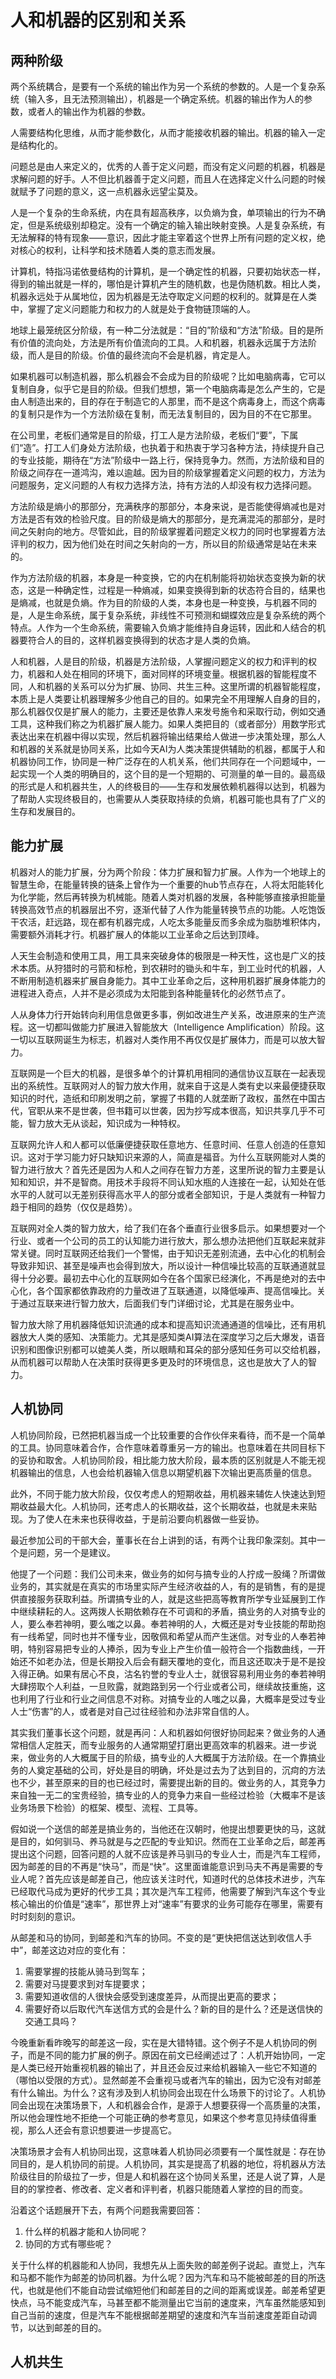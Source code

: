 # 人和机器的区别和关系

## 两种阶级

两个系统耦合，是要有一个系统的输出作为另一个系统的参数的。人是一个复杂系统（输入多，且无法预测输出），机器是一个确定系统。机器的输出作为人的参数，或者人的输出作为机器的参数。

人需要结构化思维，从而才能参数化，从而才能接收机器的输出。机器的输入一定是结构化的。

问题总是由人来定义的，优秀的人善于定义问题，而没有定义问题的机器，机器是求解问题的好手。人不但比机器善于定义问题，而且人在选择定义什么问题的时候就赋予了问题的意义，这一点机器永远望尘莫及。

人是一个复杂的生命系统，内在具有超高秩序，以负熵为食，单项输出的行为不确定，但是系统级别却稳定。没有一个确定的输入输出映射变换。人是复杂系统，有无法解释的特有现象——意识，因此才能主宰着这个世界上所有问题的定义权，绝对核心的权利，让科学和技术随着人类的意志而发展。

计算机，特指冯诺依曼结构的计算机，是一个确定性的机器，只要初始状态一样，得到的输出就是一样的，哪怕是计算机产生的随机数，也是伪随机数。相比人类，机器永远处于从属地位，因为机器是无法夺取定义问题的权利的。就算是在人类中，掌握了定义问题能力和权力的人就是处于食物链顶端的人。

地球上最笼统区分阶级，有一种二分法就是：“目的”阶级和“方法”阶级。目的是所有价值的流向处，方法是所有价值流向的工具。人和机器，机器永远属于方法阶级，而人是目的阶级。价值的最终流向不会是机器，肯定是人。

如果机器可以制造机器，那么机器会不会成为目的阶级呢？比如电脑病毒，它可以复制自身，似乎它是目的阶级。但我们想想，第一个电脑病毒是怎么产生的，它是由人制造出来的，目的存在于制造它的人那里，而不是这个病毒身上，而这个病毒的复制只是作为一个方法阶级在复制，而无法复制目的，因为目的不在它那里。

在公司里，老板们通常是目的阶级，打工人是方法阶级，老板们“要”，下属们“造”。打工人们身处方法阶级，也执着于和热衷于学习各种方法，持续提升自己的专业技能，期待在“方法”阶级中一路上行，保持竞争力。然而，方法阶级和目的阶级之间存在一道鸿沟，难以逾越。因为目的阶级掌握着定义问题的权力，方法为问题服务，定义问题的人有权力选择方法，持有方法的人却没有权力选择问题。

方法阶级是熵小的那部分，充满秩序的那部分，本身来说，是否能使得熵减也是对方法是否有效的检验尺度。目的阶级是熵大的那部分，是充满混沌的那部分，是时间之矢射向的地方。尽管如此，目的阶级掌握着问题定义权力的同时也掌握着方法评判的权力，因为他们处在时间之矢射向的一方，所以目的阶级通常是站在未来的。

作为方法阶级的机器，本身是一种变换，它的内在机制能将初始状态变换为新的状态，这是一种确定性，过程是一种熵减，如果变换得到新的状态符合目的，结果也是熵减，也就是负熵。作为目的阶级的人类，本身也是一种变换，与机器不同的是，人是生命系统，属于复杂系统，非线性不可预测和蝴蝶效应是复杂系统的两个特点。人作为一个生命系统，需要输入负熵才能维持自身运转，因此和人结合的机器要符合人的目的，这样机器变换得到的状态才是人类的负熵。

人和机器，人是目的阶级，机器是方法阶级，人掌握问题定义的权力和评判的权力，机器和人处在相同的环境下，面对同样的环境变量。根据机器的智能程度不同，人和机器的关系可以分为扩展、协同、共生三种。这里所谓的机器智能程度，本质上是人类要让机器理解多少他自己的目的。如果完全不用理解人自身的目的，那么机器仅仅是扩展人的能力，主要还是依靠人来发号施令和采取行动，例如交通工具，这种我们称之为机器扩展人能力。如果人类把目的（或者部分）用数学形式表达出来在机器中得以实现，然后机器将输出结果给人做进一步决策处理，那么人和机器的关系就是协同关系，比如今天AI为人类决策提供辅助的机器，都属于人和机器协同工作，协同是一种广泛存在的人机关系，他们共同存在一个问题域中，一起实现一个人类的明确目的，这个目的是一个短期的、可测量的单一目的。最高级的形式是人和机器共生，人的终极目的——生存和发展依赖机器得以达到，机器为了帮助人实现终极目的，也需要从人类获取持续的负熵，机器可能也具有了广义的生存和发展目的。

## 能力扩展
机器对人的能力扩展，分为两个阶段：体力扩展和智力扩展。人作为一个地球上的智慧生命，在能量转换的链条上曾作为一个重要的hub节点存在，人将太阳能转化为化学能，然后再转换为机械能。随着人类对机器的发展，各种能够直接承担能量转换高效节点的机器层出不穷，逐渐代替了人作为能量转换节点的功能。人吃饱饭干农活，赶远路，现在都有机器完成，人吃太多能量反而多余成为脂肪堆积体内，需要额外消耗才行。机器扩展人的体能以工业革命之后达到顶峰。

人天生会制造和使用工具，用工具来突破身体的极限是一种天性，这也是广义的技术本质。从狩猎时的弓箭和标枪，到农耕时的锄头和牛车，到工业时代的机器，人不断用制造机器来扩展自身能力。其中工业革命之后，这种用机器扩展身体能力的进程进入奇点，人并不是必须成为太阳能到各种能量转化的必然节点了。

人从身体力行开始转向利用信息做更多事，例如改进生产关系，改进原来的生产流程。这一切都叫做能力扩展进入智能放大（Intelligence Amplification）阶段。这一切以互联网诞生为标志，机器对人类作用不再仅仅是扩展体力，而是可以放大智力。

互联网是一个巨大的机器，是很多单个的计算机用相同的通信协议互联在一起表现出的系统性。互联网对人的智力放大作用，就来自于这是人类有史以来最便捷获取知识的时代，造纸和印刷发明之前，掌握了书籍的人就垄断了政权，虽然在中国古代，官职从来不是世袭，但书籍可以世袭，因为抄写成本很高，知识共享几乎不可能，智力放大无从谈起，知识成为一种特权。

互联网允许人和人都可以低廉便捷获取任意地方、任意时间、任意人创造的任意知识。这对于学习能力好只缺知识来源的人，简直是福音。为什么互联网能对人类的智力进行放大？首先还是因为人和人之间存在智力方差，这里所说的智力主要是认知和知识，并不是智商。用技术手段将不同认知水瓶的人连接在一起，认知处在低水平的人就可以无差别获得高水平人的部分或者全部知识，于是人类就有一种智力趋于相同的趋势（仅仅是趋势）。

互联网对全人类的智力放大，给了我们在各个垂直行业很多启示。如果想要对一个行业、或者一个公司的员工的认知能力进行放大，那么想办法把他们互联起来就非常关键。同时互联网还给我们一个警惕，由于知识无差别流通，去中心化的机制会导致非知识、甚至是噪声也会得到放大，所以设计一种信噪比较高的互联通道就显得十分必要。最初去中心化的互联网如今在各个国家已经演化，不再是绝对的去中心化，各个国家都依靠政府的力量改进了互联通道，以降低噪声、提高信噪比。关于通过互联来进行智力放大，后面我们专门详细讨论，尤其是在服务业中。

智力放大除了用机器降低知识流通的成本和提高知识流通通道的信噪比，还有用机器放大人类的感知、决策能力。尤其是感知类AI算法在深度学习之后大爆发，语音识别和图像识别都可以媲美人类，所以眼睛和耳朵的部分感知任务可以交给机器，从而机器可以帮助人在决策时获得更多更及时的环境信息，这也是放大了人的智力。

## 人机协同

人机协同阶段，已然把机器当成一个比较重要的合作伙伴来看待，而不是一个简单的工具。协同意味着合作，合作意味着尊重另一方的输出。也意味着在共同目标下的妥协和取舍。人机协同阶段，相比能力放大阶段，最本质的区别就是人不能无视机器输出的信息，人也会给机器输入信息以期望机器下次输出更高质量的信息。

此外，不同于能力放大阶段，仅仅考虑人的短期收益，用机器来辅佐人快速达到短期收益最大化。人机协同，还考虑人的长期收益，这个长期收益，也就是未来贴现。为了使人在未来也获得收益，于是前沿要向机器做一些妥协。

最近参加公司的干部大会，董事长在台上讲到的话，有两个让我印象深刻。其中一个是问题，另一个是建议。

他提了一个问题：我们公司未来，做业务的如何与搞专业的人拧成一股绳？所谓做业务的，其实就是在真实的市场里实际产生经济收益的人，有的是销售，有的是提供直接服务获取利益。所谓搞专业的人，就是这些把高等教育所学专业延展到工作中继续耕耘的人。这两拨人长期依赖存在不可调和的矛盾，搞业务的人对搞专业的人，要么奉若神明，要么嗤之以鼻。奉若神明的人，大概还是对专业技能的帮助抱有一线希望，同时也并不懂专业，因敬佩和希望从而产生迷信。对专业的人奉若神明，特别容易把专业的人捧杀，因为专业上产生价值一般符合一个指数曲线，一开始还不如老办法，但是长期投入后会有翻天覆地的变化，而且这还取决于是不是投入得正确。如果有居心不良，沽名钓誉的专业人士，就很容易利用业务的奉若神明大肆捞取个人利益，一旦败露，就跑路到另一个行业或者公司，继续故技重施，这也利用了行业和行业之间信息不对称。对搞专业的人嗤之以鼻，大概率是受过专业人士“伤害”的人，或者是对自己过往经验和办法非常自信的人。

其实我们董事长这个问题，就是再问：人和机器如何很好协同起来？做业务的人通常相信人定胜天，而专业服务的人通常期望打磨出更高效率的机器来。进一步说来，做业务的人大概属于目的阶级，搞专业的人大概属于方法阶级。在一个靠搞业务的人奠定基础的公司，好处是目的明确，坏处是过去为了达到目的，沉疴的方法也不少，甚至原来的目的也已经过时，需要提出新的目的。做业务的人，其竞争力来自独一无二的宝贵经验，搞专业的人的竞争力来自一些经过检验（大概率不是该业务场景下检验）的框架、模型、流程、工具等。

假如说一个送信的邮差是搞业务的，当他还在汉朝时，他提出想要更快的马，这就是目的，如何驯马、养马就是与之匹配的专业知识。然而在工业革命之后，邮差再提出这个问题，回答问题的人就不应该是养马驯马的专业人士，而是汽车工程师，因为邮差的目的不再是“快马”，而是“快”。这里面谁能意识到马夫不再是需要的专业人呢？首先应该是邮差自己，他应该关注时代，知道时代的总体技术进步，汽车已经取代马成为更好的代步工具；其次是汽车工程师，他需要了解到汽车这个专业核心输出的价值是“速率”，那世界上对“速率”有要求的业务可能存在哪里，需要有时时刻刻的意识。

从邮差和马的协同，到邮差和汽车的协同。不变的是“更快把信送达到收信人手中”，邮差这边对应的变化有：

1. 需要掌握的技能从骑马到驾车；
2. 需要对马提要求到对车提要求；
3. 需要知道收信的人很快会感受到速度差异，从而提出更高的要求；
4. 需要好奇以后取代汽车送信方式的会是什么？新的目的是什么？还是送信快的交通工具吗？

今晚重新看昨晚写的邮差这一段，实在是大错特错。这个例子不是人机协同的例子，而是不同的能力扩展的例子。原因在前文已经阐述过了：人机开始协同，一定是人类已经开始重视机器的输出了，并且还会反过来给机器输入一些它不知道的（哪怕以受限的方式）。显然邮差不会重视马或者汽车的输出，因为它没有对邮差有什么输出。为什么？这有涉及到人机协同会出现在什么场景下的讨论了。人机协同会出现在决策场景下，人和机器会合作，是源于人想要获得一个高质量的决策，所以他会理性地不拒绝一个可能正确的参考意见，如果这个参考意见持续值得重视，那么人还会有意识想要进一步提高它。

决策场景才会有人机协同出现，这意味着人机协同必须要有一个属性就是：存在协同目的，是人机协同的前提。人机协同，其实是提高了机器的地位，将机器从方法阶级往目的阶级拉了一步，但是人和机器在这个协同关系里，还是人说了算，人是目的的掌控者、修改者、定义者和评判者，机器只能随着人掌控的目的而变。

沿着这个话题展开下去，有两个问题我需要回答：

1. 什么样的机器才能和人协同呢？
2. 协同的方式有哪些呢？

关于什么样的机器能和人协同，我想先从上面失败的邮差例子说起。直觉上，汽车和马都不能作为邮差的协同机器。为什么呢？因为汽车和马不能被邮差的目的所迭代，也就是他们不能自动尝试缩短他们和邮差目的之间的距离或误差。邮差希望更快点，马不能变成汽车，马甚至都不能测量出它当前的速度来，汽车虽然能感知到自己当前的速度，但是汽车不能根据邮差期望的速度和汽车当前速度差距自动调节，以达到邮差的目的。

## 人机共生
